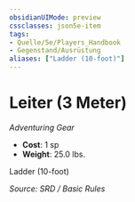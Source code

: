 ```yaml
---
obsidianUIMode: preview
cssclasses: json5e-item
tags:
- Quelle/5e/Players_Handbook
- Gegenstand/Ausrüstung
aliases: ["Ladder (10-foot)"]
---
```

# Leiter (3 Meter)
*Adventuring Gear*  

- **Cost**: 1 sp
- **Weight**: 25.0 lbs.

Ladder (10-foot)

*Source: SRD / Basic Rules*